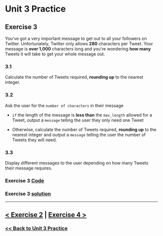 # Unit 3 Practice

## **Exercise 3**

You've got a very important message to get out to all your followers on Twitter. Unfortunately, Twitter only allows **280** characters per Tweet. Your message is **over 1,000** characters long and you're wondering **how many** Tweets it will take to get your whole message out.

### **3.1**

Calculate the number of Tweets required, **rounding up** to the nearest integer.

### **3.2**

Ask the user for the `number of characters` in their message

- `if` the length of the message is **less than** the `max_length` allowed for a Tweet, output a `message` telling the user they only need one Tweet

- Otherwise, calculate the number of Tweets required, **rounding up** to the nearest integer and output a `message` telling the user the number of Tweets they will need.

### **3.3**

Display different messages to the user depending on how many Tweets their message requires.

### Exercise 3 [Code](/code/unit_03/exercise-3.1.py)
### Exercise 3 [solution](./solutions/exercise_3_solution.md)

---

## [< Exercise 2](exercise_2.md) | [Exercise 4 >](exercise_4.md)

### [<< Back to Unit 3 Practice](/practice/unit_3/)